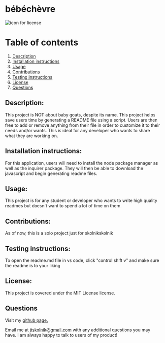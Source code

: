 
# bébéchèvre 

![icon for license](https://camo.githubusercontent.com/3ccf4c50a1576b0dd30b286717451fa56b783512/68747470733a2f2f696d672e736869656c64732e696f2f62616467652f4c6963656e73652d4d49542d79656c6c6f772e737667)

# Table of contents
1. [Description](#Description)
2. [Installation instructions](#Installation-instructions)
3. [Usage](#usage)
4. [Contributions](#Contributions)
5. [Testing instructions](#Testing-instructions)
6. [License](#License)
7. [Questions](#Questions)

## Description: 
This project is NOT about baby goats, despite its name. This project helps save users time by generating a README file using a script. Users are then free to add or remove anything from their file in order to customize it to their needs and/or wants. This is ideal for any developer who wants to share what they are working on.

## Installation instructions: 
For this application, users will need to install the node package manager as well as the inquirer package. They will then be able to download the javascript and begin generating readme files. 

## Usage: 
This project is for any student or developer who wants to write high quality readmes but doesn't want to spend a lot of time on them. 

## Contributions: 
As of now, this is a solo project just for skolnikskolnik

## Testing instructions: 
To open the readme.md file in vs code, click "control shift v" and make sure the readme is to your liking

## License:  
This project is covered under the MIT License license.

## Questions
Visit my <a href='https://www.github.com/skolnikskolnik'>github page.</a> 

Email me at jtskolnik@gmail.com with any additional questions you may have. I am always happy to talk to users of my product!
    